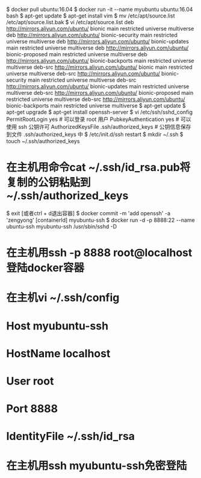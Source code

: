 $ docker pull ubuntu:16.04
$ docker run -it --name myubuntu ubuntu:16.04 bash
$ apt-get update
$ apt-get install vim
$ mv /etc/apt/source.list /etc/apt/source.list.bak
$ vi /etc/apt/source.list
deb http://mirrors.aliyun.com/ubuntu/ bionic main restricted universe multiverse
deb http://mirrors.aliyun.com/ubuntu/ bionic-security main restricted universe multiverse
deb http://mirrors.aliyun.com/ubuntu/ bionic-updates main restricted universe multiverse
deb http://mirrors.aliyun.com/ubuntu/ bionic-proposed main restricted universe multiverse
deb http://mirrors.aliyun.com/ubuntu/ bionic-backports main restricted universe multiverse
deb-src http://mirrors.aliyun.com/ubuntu/ bionic main restricted universe multiverse
deb-src http://mirrors.aliyun.com/ubuntu/ bionic-security main restricted universe multiverse
deb-src http://mirrors.aliyun.com/ubuntu/ bionic-updates main restricted universe multiverse
deb-src http://mirrors.aliyun.com/ubuntu/ bionic-proposed main restricted universe multiverse
deb-src http://mirrors.aliyun.com/ubuntu/ bionic-backports main restricted universe multiverse
$ apt-get update
$ apt-get upgrade
$ apt-get install openssh-server
$ vi /etc/ssh/sshd_config
PermitRootLogin yes # 可以登录 root 用户
PubkeyAuthentication yes # 可以使用 ssh 公钥许可
AuthorizedKeysFile  .ssh/authorized_keys # 公钥信息保存到文件 .ssh/authorized_keys 中
$ /etc/init.d/ssh restart
$ mkdir ~/.ssh
$ touch ~/.ssh/authorized_keys
# 在主机用命令cat ~/.ssh/id_rsa.pub将复制的公钥粘贴到~/.ssh/authorized_keys
$ exit [或者ctrl + d退出容器]
$ docker commit -m 'add openssh' -a 'zengyong' [containerId] myubuntu-ssh
$ docker run -d -p 8888:22 --name ubuntu-ssh myubuntu-ssh /usr/sbin/sshd -D
# 在主机用ssh -p 8888 root@localhost登陆docker容器
# 在主机vi ~/.ssh/config
# Host myubuntu-ssh
#     HostName localhost
#     User     root
#     Port     8888
#     IdentityFile ~/.ssh/id_rsa
# 在主机用ssh myubuntu-ssh免密登陆
